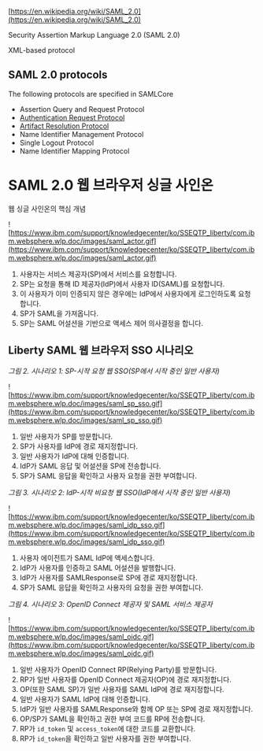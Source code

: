 [https://en.wikipedia.org/wiki/SAML_2.0](https://en.wikipedia.org/wiki/SAML_2.0)

Security Assertion Markup Language 2.0 (SAML 2.0)

XML-based protocol

## SAML 2.0 protocols

The following protocols are specified in SAMLCore

- Assertion Query and Request Protocol
- [Authentication Request Protocol](https://en.wikipedia.org/wiki/SAML_2.0#Authentication_Request_Protocol)
- [Artifact Resolution Protocol](https://en.wikipedia.org/wiki/SAML_2.0#Artifact_Resolution_Protocol)
- Name Identifier Management Protocol
- Single Logout Protocol
- Name Identifier Mapping Protocol

# SAML 2.0 웹 브라우저 싱글 사인온

웹 싱글 사인온의 핵심 개념

![https://www.ibm.com/support/knowledgecenter/ko/SSEQTP_liberty/com.ibm.websphere.wlp.doc/images/saml_actor.gif](https://www.ibm.com/support/knowledgecenter/ko/SSEQTP_liberty/com.ibm.websphere.wlp.doc/images/saml_actor.gif)

1. 사용자는 서비스 제공자(SP)에서 서비스를 요청합니다.
2. SP는 요청을 통해 ID 제공자(IdP)에서 사용자 ID(SAML)를 요청합니다.
3. 이 사용자가 이미 인증되지 않은 경우에는 IdP에서 사용자에게 로그인하도록 요청합니다.
4. SP가 SAML을 가져옵니다.
5. SP는 SAML 어설션을 기반으로 액세스 제어 의사결정을 합니다.

## **Liberty SAML 웹 브라우저 SSO 시나리오**

*그림 2. 시나리오 1: SP-시작 요청 웹 SSO(SP에서 시작 중인 일반 사용자)*

![https://www.ibm.com/support/knowledgecenter/ko/SSEQTP_liberty/com.ibm.websphere.wlp.doc/images/saml_sp_sso.gif](https://www.ibm.com/support/knowledgecenter/ko/SSEQTP_liberty/com.ibm.websphere.wlp.doc/images/saml_sp_sso.gif)

1. 일반 사용자가 SP를 방문합니다.
2. SP가 사용자를 IdP에 경로 재지정합니다.
3. 일반 사용자가 IdP에 대해 인증합니다.
4. IdP가 SAML 응답 및 어설션을 SP에 전송합니다.
5. SP가 SAML 응답을 확인하고 사용자 요청을 권한 부여합니다.

*그림 3. 시나리오 2: IdP-시작 비요청 웹 SSO(IdP에서 시작 중인 일반 사용자)*

![https://www.ibm.com/support/knowledgecenter/ko/SSEQTP_liberty/com.ibm.websphere.wlp.doc/images/saml_idp_sso.gif](https://www.ibm.com/support/knowledgecenter/ko/SSEQTP_liberty/com.ibm.websphere.wlp.doc/images/saml_idp_sso.gif)

1. 사용자 에이전트가 SAML IdP에 액세스합니다.
2. IdP가 사용자를 인증하고 SAML 어설션을 발행합니다.
3. IdP가 사용자를 SAMLResponse로 SP에 경로 재지정합니다.
4. SP가 SAML 응답을 확인하고 사용자의 요청을 권한 부여합니다.

*그림 4. 시나리오 3: OpenID Connect 제공자 및 SAML 서비스 제공자*

![https://www.ibm.com/support/knowledgecenter/ko/SSEQTP_liberty/com.ibm.websphere.wlp.doc/images/saml_oidc.gif](https://www.ibm.com/support/knowledgecenter/ko/SSEQTP_liberty/com.ibm.websphere.wlp.doc/images/saml_oidc.gif)

1. 일반 사용자가 OpenID Connect RP(Relying Party)를 방문합니다.
2. RP가 일반 사용자를 OpenID Connect 제공자(OP)에 경로 재지정합니다.
3. OP(또한 SAML SP)가 일반 사용자를 SAML IdP에 경로 재지정합니다.
4. 일반 사용자가 SAML IdP에 대해 인증합니다.
5. IdP가 일반 사용자를 SAMLResponse와 함께 OP 또는 SP에 경로 재지정합니다.
6. OP/SP가 SAML을 확인하고 권한 부여 코드를 RP에 전송합니다.
7. RP가 `id_token` 및 `access_token`에 대한 코드를 교환합니다.
8. RP가 `id_token`을 확인하고 일반 사용자를 권한 부여합니다.
